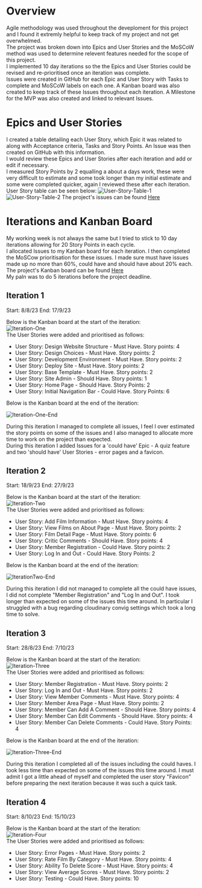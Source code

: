 # Overview

Agile methodology was used throughout the deveploment for this project and I found it extremly helpful to keep track of my project and not get overwhelmed.  
The project was broken down into Epics and User Stories and the MoSCoW method was used to determine relevent features needed for the scope of this project.  
I implemented 10 day iterations so the the Epics and User Stories could be revised and re-prioritised once an iteration was complete.  
Issues were created in GitHub for each Epic and User Story with Tasks to complete and MoSCoW labels on each one. A Kanban board was also created to keep track of these Issues throughout each iteration. A Milestone for the MVP was also created and linked to relevant Issues.

# Epics and User Stories

I created a table detailing each User Story, which Epic it was related to along with Acceptance criteria, Tasks and Story Points. An Issue was then created on GitHub with this information.  
I would review these Epics and User Stories after each iteration and add or edit if necessary.  
I measured Story Points by 2 equalling a about a days work, these were very difficult to estimate and some took longer than my initial estimate and some were completed quicker, again I reviewed these after each iteration.  
User Story table can be seen below:
![User-Story-Table-1](/documentation/agile/works-of-wes-anderson-user-1.png)
![User-Story-Table-2](/documentation/agile/works-of-wes-anderson-user-2.jpg)
The project's issues can be found [Here](https://github.com/DavidDock/works-of-wes-anderson/issues)  

# Iterations and Kanban Board  

My working week is not always the same but I tried to stick to 10 day iterations allowing for 20 Story Points in each cycle.  
I allocated Issues to my Kanban board for each iteration. I then completed the MoSCow prioritisation for these issues. I made sure must have issues made up no more than 60%, could have and should have about 20% each.  
The project's Kanban board can be found [Here](https://github.com/users/DavidDock/projects/2)  
My paln was to do 5 iterations before the project deadline.  

## Iteration 1  

Start: 8/8/23
End: 17/9/23

Below is the Kanban board at the start of the iteration:  
![Iteration-One](/documentation/agile/iteration-one.png)  
The User Stories were added and prioritised as follows:

- User Story: Design Website Structure - Must Have. Story points: 4
- User Story: Design Choices - Must Have. Story points: 2
- User Story: Development Environment - Must Have. Story points: 2
- User Story: Deploy Site - Must Have. Story points: 2
- User Story: Base Template - Must Have. Story points: 2
- User Story: Site Admin - Should Have. Story points: 1
- User Story: Home Page - Should Have. Story Points: 2
- User Story: Initial Navigation Bar - Could Have. Story Points: 6  
  
Below is the Kanban board at the end of the iteration:  

![Iteration-One-End](/documentation/agile/iteration-one-end.png)  

During this iteration I managed to complete all issues, I feel I over estimated the story points on some of the issues and I also managed to allocate more time to work on the project than expected.  
During this iteration I added Issues for a 'could have' Epic - A quiz feature and two 'should have' User Stories - error pages and a favicon.  

## Iteration 2  

Start: 18/9/23
End: 27/9/23

Below is the Kanban board at the start of the iteration:  
![Iteration-Two](/documentation/agile/iteration-two.png)  
The User Stories were added and prioritised as follows:

- User Story: Add Film Information - Must Have. Story points: 4
- User Story: View Films on About Page - Must Have. Story points: 2
- User Story: Film Detail Page - Must Have. Story points: 6
- User Story: Critic Comments - Should Have. Story points: 4
- User Story: Member Registration - Could Have. Story points: 2
- User Story: Log In and Out - Could Have. Story Points: 2

Below is the Kanban board at the end of the iteration:  

![IterationTwo-End](/documentation/agile/iteration-two-end.png)  

During this iteration I did not managed to complete all the could have issues, I did not complete "Member Registration" and "Log In and Out". I took longer than expected on some of the issues this time around. In particular I struggled with a bug regarding cloudinary convig settings which took a long time to solve.  

## Iteration 3  

Start: 28/8/23
End: 7/10/23

Below is the Kanban board at the start of the iteration:  
![Iteration-Three](/documentation/agile/iteration-three.png)  
The User Stories were added and prioritised as follows:

- User Story: Member Registration - Must Have. Story points: 2
- User Story: Log In and Out - Must Have. Story points: 2
- User Story: View Member Comments - Must Have. Story points: 4
- User Story: Member Area Page - Must Have. Story points: 2
- User Story: Member Can Add A Comment - Should Have. Story points: 4
- User Story: Member Can Edit Comments - Should Have. Story points: 4
- User Story: Member Can Delete Comments - Could Have. Story Points: 4

Below is the Kanban board at the end of the iteration:  

![Iteration-Three-End](/documentation/agile/iteration-three-end.png)  

During this iteration I completed all of the issues including the could haves. I took less time than expected on some of the issues this time around. I must admit I got a little ahead of myself and completed the user story "Favicon" before preparing the next iteration because it was such a quick task.

## Iteration 4  

Start: 8/10/23
End: 15/10/23

Below is the Kanban board at the start of the iteration:  
![Iteration-Four](/documentation/agile/iteration-four.png)  
The User Stories were added and prioritised as follows:

- User Story: Error Pages - Must Have. Story points: 2
- User Story: Rate Film By Category - Must Have. Story points: 4
- User Story: Ability To Delete Score - Must Have. Story points: 4
- User Story: View Average Scores - Must Have. Story points: 2
- User Story: Testing - Could Have. Story points: 10
